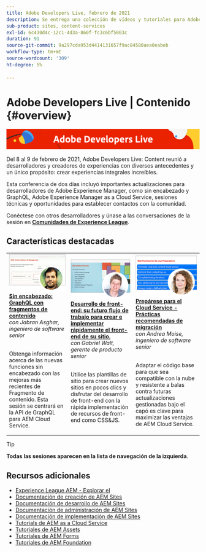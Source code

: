 ```yaml
---
title: Adobe Developers Live, febrero de 2021
description: Se entrega una colección de vídeos y tutoriales para Adobe Experience Manager Sites como parte del evento de contenido de Adobe Developers Live.
sub-product: sites, content-services
exl-id: 6c430d4c-12c1-4d3a-860f-fc3c6bf5803c
duration: 91
source-git-commit: 9a297cda953d4414131657f9ac84580aea0eabeb
workflow-type: tm+mt
source-wordcount: '309'
ht-degree: 5%

---
```


# Adobe Developers Live | Contenido {#overview}

<img alt="Adobe Developers Live" src="/help/adobe-developers-live/assets/adl.png" />

Del 8 al 9 de febrero de 2021, Adobe Developers Live: Content reunió a desarrolladores y creadores de experiencias con diversos antecedentes y un único propósito: crear experiencias integrales increíbles.

Esta conferencia de dos días incluyó importantes actualizaciones para desarrolladores de Adobe Experience Manager, como sin encabezado y GraphQL, Adobe Experience Manager as a Cloud Service, sesiones técnicas y oportunidades para establecer contactos con la comunidad.

Conéctese con otros desarrolladores y únase a las conversaciones de la sesión en **[Comunidades de Experience League](https://adobe.ly/36Yd3v6)**.

## Características destacadas

<table>
  <tr>
   <td>
      <a href="headless-graphql-content-fragments.md">
      <img alt="Sin encabezado: GraphQL con fragmentos de contenido" src="/help/adobe-developers-live/assets/jabran.png"/>
      </a>
      <div>
         <a href="headless-graphql-content-fragments.md"><strong>Sin encabezado: GraphQL con fragmentos de contenido</strong></a>         
         <br/><em>con Jabran Asghar, ingeniero de software senior</em>
      </div>
      <p>
        <br/>
         Obtenga información acerca de las nuevas funciones sin encabezado con las mejoras más recientes de Fragmento de contenido. Esta sesión se centrará en la API de GraphQL para AEM Cloud Service.
      </p>
     </td>   
     <td>
      <a href="rapid-frontend-devlopment.md">
      <img alt="Desarrollo de front-end: su flujo de trabajo futuro para crear e implementar rápidamente el front-end de su sitio." src="/help/adobe-developers-live/assets/gabriel.png"/>
      </a>
      <div>
         <a href="rapid-frontend-devlopment.md"><strong>Desarrollo de front-end: su futuro flujo de trabajo para crear e implementar rápidamente el front-end de su sitio.</strong></a>
         <br/><em>con Gabriel Walt, gerente de producto senior</em>
      </div>
      <p>
        <br/>
         Utilice las plantillas de sitio para crear nuevos sitios en pocos clics y disfrutar del desarrollo de front-end con la rápida implementación de recursos de front-end como CSS&amp;JS.
      </p>
   </td>
   </td>
     <td>
      <a href="get-ready-aem-cloud.md">
      <img alt="Prepárese para el Cloud Service: prácticas recomendadas de migración" src="/help/adobe-developers-live/assets/andreea.png"/>
      </a>
      <div>
         <a href="get-ready-aem-cloud.md"><strong>Prepárese para el Cloud Service - Prácticas recomendadas de migración</strong></a>
         <br/><em>con Andrea Moise, ingeniero de software senior</em>
      </div>
      <p>
        <br/>
         Adaptar el código base para que sea compatible con la nube y resistente a balas contra futuras actualizaciones gestionadas bajo el capó es clave para maximizar las ventajas de AEM Cloud Service.
      </p>
   </td>
  </tr>
</table>

>[!TIP]
>
>**Todas las sesiones aparecen en la lista de navegación de la izquierda**.

## Recursos adicionales

* [Experience League AEM - Explorar el](https://experienceleague.adobe.com/#recommended/solutions/experience-manager)
* [Documentación de creación de AEM Sites](https://experienceleague.adobe.com/docs/experience-manager-65/authoring/home.html)
* [Documentación de desarrollo de AEM Sites](https://experienceleague.adobe.com/docs/experience-manager-65/developing/home.html)
* [Documentación de administración de AEM Sites](https://experienceleague.adobe.com/docs/experience-manager-65/administering/home.html)
* [Documentación de implementación de AEM Sites](https://experienceleague.adobe.com/docs/experience-manager-65/deploying/home.html?lang=es)
* [Tutorials de AEM as a Cloud Service](https://experienceleague.adobe.com/docs/experience-manager-learn/cloud-service/overview.html?lang=es)
* [Tutoriales de AEM Assets](https://experienceleague.adobe.com/docs/experience-manager-learn/assets/overview.html?lang=es)
* [Tutoriales de AEM Forms](https://experienceleague.adobe.com/docs/experience-manager-learn/forms/overview.html)
* [Tutoriales de AEM Foundation](https://experienceleague.adobe.com/docs/experience-manager-learn/foundation/overview.html)
